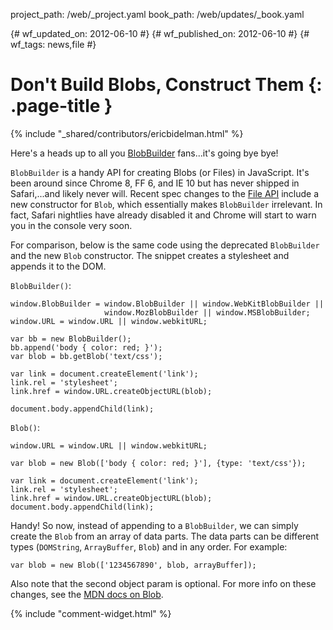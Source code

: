 project_path: /web/_project.yaml
book_path: /web/updates/_book.yaml

{# wf_updated_on: 2012-06-10 #}
{# wf_published_on: 2012-06-10 #}
{# wf_tags: news,file #}

# Don't Build Blobs, Construct Them {: .page-title }

{% include "_shared/contributors/ericbidelman.html" %}


Here's a heads up to all you [BlobBuilder](https://developer.mozilla.org/en/DOM/BlobBuilder) fans...it's going bye bye!

`BlobBuilder` is a handy API for creating Blobs (or Files) in JavaScript. It's been around since Chrome 8, FF 6, and IE 10 but has never shipped in Safari,...and likely never will. Recent spec changes to the [File API](http://dev.w3.org/2006/webapi/FileAPI/#dfn-Blob) include a new constructor for `Blob`, which essentially makes `BlobBuilder` irrelevant. In fact, Safari nightlies have already disabled it and Chrome will start to warn you in the console very soon.

For comparison, below is the same code using the deprecated `BlobBuilder` and the new `Blob` constructor. The snippet creates a stylesheet and appends it to the DOM.

`BlobBuilder()`:


    window.BlobBuilder = window.BlobBuilder || window.WebKitBlobBuilder ||
                         window.MozBlobBuilder || window.MSBlobBuilder;
    window.URL = window.URL || window.webkitURL;
    
    var bb = new BlobBuilder();
    bb.append('body { color: red; }');
    var blob = bb.getBlob('text/css');
    
    var link = document.createElement('link');
    link.rel = 'stylesheet';
    link.href = window.URL.createObjectURL(blob);
    
    document.body.appendChild(link);
    

`Blob()`:


    window.URL = window.URL || window.webkitURL;
    
    var blob = new Blob(['body { color: red; }'], {type: 'text/css'});
    
    var link = document.createElement('link');
    link.rel = 'stylesheet';
    link.href = window.URL.createObjectURL(blob);
    document.body.appendChild(link);
    

Handy! So now, instead of appending to a `BlobBuilder`, we can simply create the `Blob` from an array of data parts. The data parts can be different types (`DOMString`, `ArrayBuffer`, `Blob`) and in any order. For example:


    var blob = new Blob(['1234567890', blob, arrayBuffer]);
    

Also note that the second object param is optional. For more info on these changes, see the [MDN docs on Blob](https://developer.mozilla.org/en/DOM/Blob).


{% include "comment-widget.html" %}
